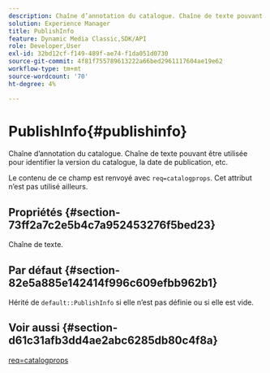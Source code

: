 ```yaml
---
description: Chaîne d’annotation du catalogue. Chaîne de texte pouvant être utilisée pour identifier la version du catalogue, la date de publication, etc.
solution: Experience Manager
title: PublishInfo
feature: Dynamic Media Classic,SDK/API
role: Developer,User
exl-id: 32bd12cf-f149-489f-ae74-f1da051d0730
source-git-commit: 4f81f755789613222a66bed2961117604ae19e62
workflow-type: tm+mt
source-wordcount: '70'
ht-degree: 4%

---
```


# PublishInfo{#publishinfo}

Chaîne d’annotation du catalogue. Chaîne de texte pouvant être utilisée pour identifier la version du catalogue, la date de publication, etc.

Le contenu de ce champ est renvoyé avec `req=catalogprops`. Cet attribut n’est pas utilisé ailleurs.

## Propriétés {#section-73ff2a7c2e5b4c7a952453276f5bed23}

Chaîne de texte.

## Par défaut {#section-82e5a885e142414f996c609efbb962b1}

Hérité de `default::PublishInfo` si elle n’est pas définie ou si elle est vide.

## Voir aussi {#section-d61c31afb3dd4ae2abc6285db80c4f8a}

[req=catalogprops](../../../../../is-api/http-ref/image-serving-api-ref/c-http-protocol-reference/c-command-reference/r-req/r-catalogprops.md#reference-d7f7438291dd44a1afb6963155625426)
